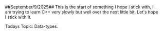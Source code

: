 ##September/9/2025##
This is the start of something I hope I stick with, I am trying to learn C++ very slowly but well 
over the next little bit. Let's hope I stick with it.

Todays Topic:
Data-types.
